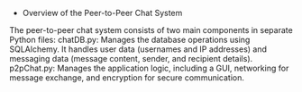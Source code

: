  - Overview of the Peer-to-Peer Chat System

The peer-to-peer chat system consists of two main components in separate Python files:
chatDB.py: Manages the database operations using SQLAlchemy. It handles user data (usernames and IP addresses) and messaging data (message content, sender, and recipient details).
p2pChat.py: Manages the application logic, including a GUI, networking for message exchange, and encryption for secure communication.
